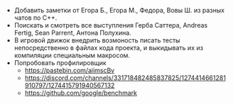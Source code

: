 - Добавить заметки от Егора Б., Егора М., Федора, Вовы Ш. из разных чатов по С++.
- Поискать и смотреть все выступления Герба Саттера, Andreas Fertig, Sean Parrent, Антона Полухина.
- В игровой движок внедрить возмоность писать тесты непосредственно в файлах кода проекта, и выкидывать их из компиляции специальным макросом.
- Попробовать профилировщик
  - https://pastebin.com/aiimscBv
  - https://discord.com/channels/331718482485837825/1274414661281910797/1274415791940567132
  - https://github.com/google/benchmark

